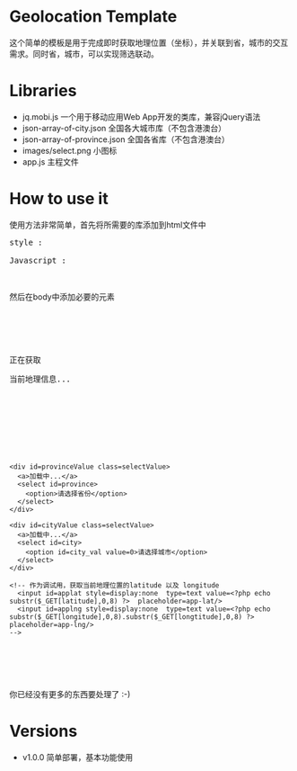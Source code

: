<h1>Geolocation Template</h1>
<p>这个简单的模板是用于完成即时获取地理位置（坐标），并关联到省，城市的交互需求。同时省，城市，可以实现筛选联动。<p>

<h1>Libraries</h1>
<ul>
  <li>jq.mobi.js 一个用于移动应用Web App开发的类库，兼容jQuery语法</li>
  <li>json-array-of-city.json 全国各大城市库（不包含港澳台）</li>
  <li>json-array-of-province.json 全国各省库（不包含港澳台）</li>
  <li>images/select.png 小图标</li>
  <li>app.js 主程文件</li>
</ul>

<h1>How to use it</h1>
<p>使用方法非常简单，首先将所需要的库添加到html文件中</p>
<pre>
style :
<link rel='stylesheet' type='text/css' href='css/style.css' />
Javascript :
<script src="lib/jq.mobi.min.js"></script>
<script type='text/javascript' language='javascript' src="js/app.js"></script>
</pre>
<p>然后在body中添加必要的元素<p>
<pre>

  <div id=pop-msg>
    <p>正在获取</p><p>当前地理信息...</p>
  </div>

  <div id=select-form>

    <div id=provinceValue class=selectValue>
      <a>加载中...</a>
      <select id=province>
        <option>请选择省份</option>
      </select>
    </div>

    <div id=cityValue class=selectValue>
      <a>加载中...</a>
      <select id=city>
        <option id=city_val value=0>请选择城市</option>
      </select>
    </div>

    <!-- 作为调试用，获取当前地理位置的latitude 以及 longitude  
      <input id=applat style=display:none  type=text value=<?php echo substr($_GET[latitude],0,8) ?>  placeholder=app-lat/>
      <input id=applng style=display:none  type=text value=<?php echo substr($_GET[longitude],0,8).substr($_GET[longtitude],0,8) ?>  placeholder=app-lng/>
    -->

  </div>

</pre>
<p>你已经没有更多的东西要处理了 :-) </p>
<h1>Versions</h1>
<ul>
  <li>v1.0.0 简单部署，基本功能使用</li>
</ul>
